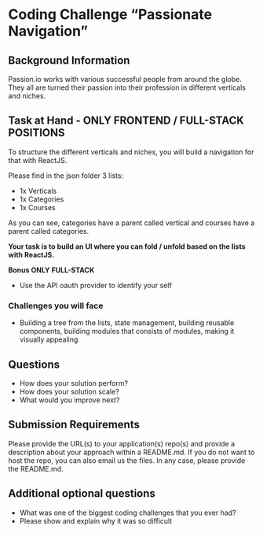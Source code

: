 # Coding Challenge “Passionate Navigation”
## Background Information
Passion.io works with various successful people from around the globe. 
They all are turned their passion into their profession in different verticals and niches.

## Task at Hand - ONLY FRONTEND / FULL-STACK POSITIONS
To structure the different verticals and niches, you will build a navigation for that with ReactJS.

Please find in the json folder 3 lists:
- 1x Verticals
- 1x Categories 
- 1x Courses

As you can see, categories have a parent called vertical and courses have a parent called categories.

**Your task is to build an UI where you can fold / unfold based on the lists with ReactJS.**

**Bonus ONLY FULL-STACK**
- Use the API oauth provider to identify your self

### Challenges you will face
- Building a tree from the lists, state management, building reusable components, building modules that consists of modules, making it visually appealing

## Questions 
- How does your solution perform? 
- How does your solution scale?
- What would you improve next?

## Submission Requirements
Please provide the URL(s) to your application(s) repo(s) and provide a description about your approach within a README.md.
If you do not want to host the repo, you can also email us the files.
In any case, please provide the README.md.

## Additional optional questions
- What was one of the biggest coding challenges that you ever had?
- Please show and explain why it was so difficult
